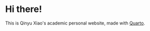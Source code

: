 # Hi there!

This is Qinyu Xiao's academic personal website, made with [Quarto](https://quarto.org/).

